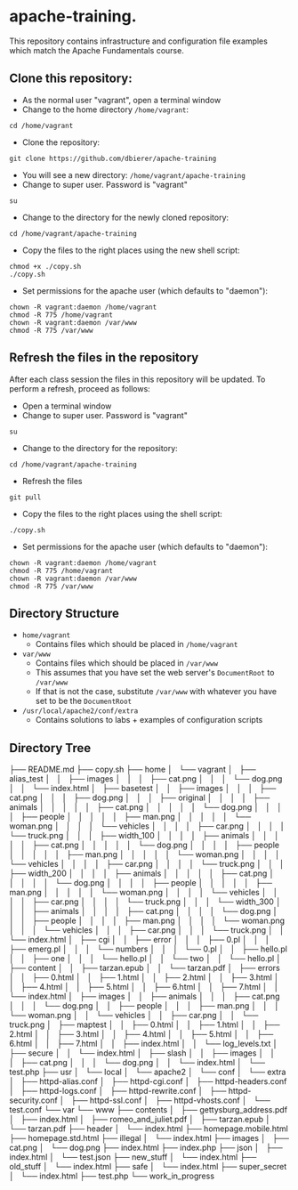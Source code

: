 # apache-training.

This repository contains infrastructure and configuration file examples which match the Apache Fundamentals course.

## Clone this repository:
* As the normal user "vagrant", open a terminal window
* Change to the home directory `/home/vagrant`:
```
cd /home/vagrant
```
* Clone the repository:
```
git clone https://github.com/dbierer/apache-training
```
* You will see a new directory: `/home/vagrant/apache-training`
* Change to super user.  Password is "vagrant"
```
su
```
* Change to the directory for the newly cloned repository:
```
cd /home/vagrant/apache-training
```
* Copy the files to the right places using the new shell script:
```
chmod +x ./copy.sh
./copy.sh
```
* Set permissions for the apache user (which defaults to "daemon"):
```
chown -R vagrant:daemon /home/vagrant
chmod -R 775 /home/vagrant
chown -R vagrant:daemon /var/www
chmod -R 775 /var/www
```

## Refresh the files in the repository
After each class session the files in this repository will be updated.  To perform a refresh, proceed as follows:
* Open a terminal window
* Change to super user.  Password is "vagrant"
```
su
```
* Change to the directory for the repository:
```
cd /home/vagrant/apache-training
```
* Refresh the files
```
git pull
```
* Copy the files to the right places using the shell script:
```
./copy.sh
```
* Set permissions for the apache user (which defaults to "daemon"):
```
chown -R vagrant:daemon /home/vagrant
chmod -R 775 /home/vagrant
chown -R vagrant:daemon /var/www
chmod -R 775 /var/www
```

## Directory Structure
* `home/vagrant`
  * Contains files which should be placed in `/home/vagrant`
* `var/www`
  * Contains files which should be placed in `/var/www`
  * This assumes that you have set the web server's `DocumentRoot` to `/var/www`
  * If that is not the case, substitute `/var/www` with whatever you have set to be the `DocumentRoot` 
* `/usr/local/apache2/conf/extra`
  * Contains solutions to labs + examples of configuration scripts
  
## Directory Tree
├── README.md
├── copy.sh
├── home
│   └── vagrant
│       ├── alias_test
│       │   ├── images
│       │   │   ├── cat.png
│       │   │   └── dog.png
│       │   └── index.html
│       ├── basetest
│       │   ├── images
│       │   │   ├── cat.png
│       │   │   ├── dog.png
│       │   │   ├── original
│       │   │   │   ├── animals
│       │   │   │   │   ├── cat.png
│       │   │   │   │   └── dog.png
│       │   │   │   ├── people
│       │   │   │   │   ├── man.png
│       │   │   │   │   └── woman.png
│       │   │   │   └── vehicles
│       │   │   │       ├── car.png
│       │   │   │       └── truck.png
│       │   │   ├── width_100
│       │   │   │   ├── animals
│       │   │   │   │   ├── cat.png
│       │   │   │   │   └── dog.png
│       │   │   │   ├── people
│       │   │   │   │   ├── man.png
│       │   │   │   │   └── woman.png
│       │   │   │   └── vehicles
│       │   │   │       ├── car.png
│       │   │   │       └── truck.png
│       │   │   ├── width_200
│       │   │   │   ├── animals
│       │   │   │   │   ├── cat.png
│       │   │   │   │   └── dog.png
│       │   │   │   ├── people
│       │   │   │   │   ├── man.png
│       │   │   │   │   └── woman.png
│       │   │   │   └── vehicles
│       │   │   │       ├── car.png
│       │   │   │       └── truck.png
│       │   │   └── width_300
│       │   │       ├── animals
│       │   │       │   ├── cat.png
│       │   │       │   └── dog.png
│       │   │       ├── people
│       │   │       │   ├── man.png
│       │   │       │   └── woman.png
│       │   │       └── vehicles
│       │   │           ├── car.png
│       │   │           └── truck.png
│       │   └── index.html
│       ├── cgi
│       │   ├── error
│       │   │   ├── 0.pl
│       │   │   ├── emerg.pl
│       │   │   └── numbers
│       │   │       └── 0.pl
│       │   ├── hello.pl
│       │   ├── one
│       │   │   └── hello.pl
│       │   └── two
│       │       └── hello.pl
│       ├── content
│       │   ├── tarzan.epub
│       │   └── tarzan.pdf
│       ├── errors
│       │   ├── 0.html
│       │   ├── 1.html
│       │   ├── 2.html
│       │   ├── 3.html
│       │   ├── 4.html
│       │   ├── 5.html
│       │   ├── 6.html
│       │   ├── 7.html
│       │   └── index.html
│       ├── images
│       │   ├── animals
│       │   │   ├── cat.png
│       │   │   └── dog.png
│       │   ├── people
│       │   │   ├── man.png
│       │   │   └── woman.png
│       │   └── vehicles
│       │       ├── car.png
│       │       └── truck.png
│       ├── maptest
│       │   ├── 0.html
│       │   ├── 1.html
│       │   ├── 2.html
│       │   ├── 3.html
│       │   ├── 4.html
│       │   ├── 5.html
│       │   ├── 6.html
│       │   ├── 7.html
│       │   ├── index.html
│       │   └── log_levels.txt
│       ├── secure
│       │   └── index.html
│       ├── slash
│       │   ├── images
│       │   │   ├── cat.png
│       │   │   └── dog.png
│       │   └── index.html
│       └── test.php
├── usr
│   └── local
│       └── apache2
│           └── conf
│               └── extra
│                   ├── httpd-alias.conf
│                   ├── httpd-cgi.conf
│                   ├── httpd-headers.conf
│                   ├── httpd-logs.conf
│                   ├── httpd-rewrite.conf
│                   ├── httpd-security.conf
│                   ├── httpd-ssl.conf
│                   ├── httpd-vhosts.conf
│                   └── test.conf
└── var
    └── www
        ├── contents
        │   ├── gettysburg_address.pdf
        │   ├── index.html
        │   ├── romeo_and_juliet.pdf
        │   ├── tarzan.epub
        │   └── tarzan.pdf
        ├── header
        │   └── index.html
        ├── homepage.mobile.html
        ├── homepage.std.html
        ├── illegal
        │   └── index.html
        ├── images
        │   ├── cat.png
        │   └── dog.png
        ├── index.html
        ├── index.php
        ├── json
        │   ├── index.html
        │   └── test.json
        ├── new_stuff
        │   └── index.html
        ├── old_stuff
        │   └── index.html
        ├── safe
        │   └── index.html
        ├── super_secret
        │   └── index.html
        ├── test.php
        └── work_in_progress
